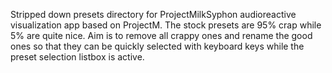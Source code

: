 Stripped down presets directory for ProjectMilkSyphon audioreactive visualization app based on ProjectM. The stock presets are 95% crap while 5% are quite nice. Aim is to remove all crappy ones and rename the good ones so that they can be quickly selected with keyboard keys while the preset selection listbox is active.

